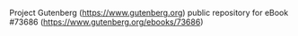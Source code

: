 Project Gutenberg (https://www.gutenberg.org) public repository for
eBook #73686 (https://www.gutenberg.org/ebooks/73686)
